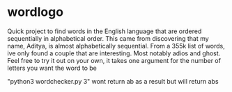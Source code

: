 # wordlogo

Quick project to find words in the English language that are ordered sequentially in alphabetical order.
This came from discovering that my name, Aditya, is almost alphabetically sequential. From a 355k list of words, ive only
found a couple that are interesting. Most notably adios and ghost. Feel free to try it out on your own, it takes one argument 
for the number of letters you want the word to be

"python3 wordchecker.py 3" wont return ab as a result but will return abs
